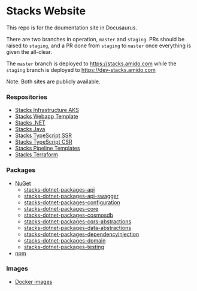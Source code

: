 Stacks Website
==============

This repo is for the doumentation site in Docusaurus.

There are two branches in operation, `master` and `staging`.
PRs should be raised to `staging`, and a PR done from `staging` to `master` once
everything is given the all-clear.

The `master` branch is deployed to https://stacks.amido.com while the `staging`
branch is deployed to https://dev-stacks.amido.com

Note: Both sites are publicly available.

### Respositories

- [Stacks Infrastructure AKS](https://github.com/amido/stacks-infrastructure-aks)
- [Stacks Webapp Template](https://github.com/amido/stacks-webapp-template)
- [Stacks .NET](https://github.com/amido/stacks-dotnet)
- [Stacks Java](https://github.com/amido/stacks-java)
- [Stacks TypeScript SSR](https://github.com/stacks-typescript-ssr)
- [Stacks TypeScript CSR](https://github.com/stacks-typescript-csr)
- [Stacks Pipeline Templates](https://github.com/amido/stacks-pipeline-templates)
- [Stacks Terraform](https://github.com/amido/stacks-terraform)

### Packages

- [NuGet](https://www.nuget.org/profiles/amidostacks)
    - [stacks-dotnet-packages-api](https://github.com/amido/stacks-dotnet-packages-api)
    - [stacks-dotnet-packages-api-swagger](https://github.com/amido/stacks-dotnet-packages-api-swagger)
    - [stacks-dotnet-packages-configuration](https://github.com/amido/stacks-dotnet-packages-configuration)
    - [stacks-dotnet-packages-core](https://github.com/amido/stacks-dotnet-packages-core)
    - [stacks-dotnet-packages-cosmosdb](https://github.com/amido/stacks-dotnet-packages-cosmosdb)
    - [stacks-dotnet-packages-cqrs-abstractions](https://github.com/amido/stacks-dotnet-packages-cqrs-abstractions)
    - [stacks-dotnet-packages-data-abstractions](https://github.com/amido/stacks-dotnet-packages-data-abstractions)
    - [stacks-dotnet-packages-dependencyinjection](https://github.com/amido/stacks-dotnet-packages-dependencyinjection)
    - [stacks-dotnet-packages-domain](https://github.com/amido/stacks-dotnet-packages-domain)
    - [stacks-dotnet-packages-testing](https://github.com/amido/stacks-dotnet-packages-testing)
- [npm](https://www.npmjs.com/~amidostacker)

### Images

- [Docker images](https://hub.docker.com/u/amidostacks)
